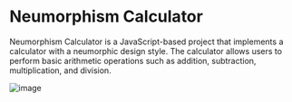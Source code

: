 # Neumorphism Calculator

Neumorphism Calculator is a JavaScript-based project that implements a calculator with a neumorphic design style. The calculator allows users to perform basic arithmetic operations such as addition, subtraction, multiplication, and division.

![image](https://github.com/mt057/Neumorphism-Calculator/assets/82698555/d245d052-2a07-4bcc-b9b7-cf6c3981d225)
